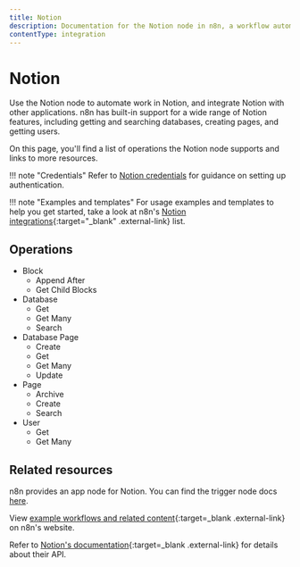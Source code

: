 ```yaml
---
title: Notion
description: Documentation for the Notion node in n8n, a workflow automation platform. Includes details of operations and configuration, and links to examples and credentials information.
contentType: integration
---
```


# Notion

Use the Notion node to automate work in Notion, and integrate Notion with other applications. n8n has built-in support for a wide range of Notion features, including getting and searching databases, creating pages, and getting users.

On this page, you'll find a list of operations the Notion node supports and links to more resources.

!!! note "Credentials"
    Refer to [Notion credentials](/integrations/builtin/credentials/notion/) for guidance on setting up authentication. 

!!! note "Examples and templates"
    For usage examples and templates to help you get started, take a look at n8n's [Notion integrations](https://n8n.io/integrations/notion/){:target="_blank" .external-link} list.


## Operations

* Block
	* Append After
	* Get Child Blocks
* Database
	* Get
	* Get Many
	* Search
* Database Page
	* Create
	* Get
	* Get Many
	* Update
* Page
	* Archive
	* Create
	* Search
* User
	* Get
	* Get Many

## Related resources

n8n provides an app node for Notion. You can find the trigger node docs [here](/integrations/builtin/trigger-nodes/n8n-nodes-base.notiontrigger/).

View [example workflows and related content](https://n8n.io/integrations/notion-beta/){:target=_blank .external-link} on n8n's website.

Refer to [Notion's documentation](https://developers.notion.com/){:target=_blank .external-link} for details about their API.




